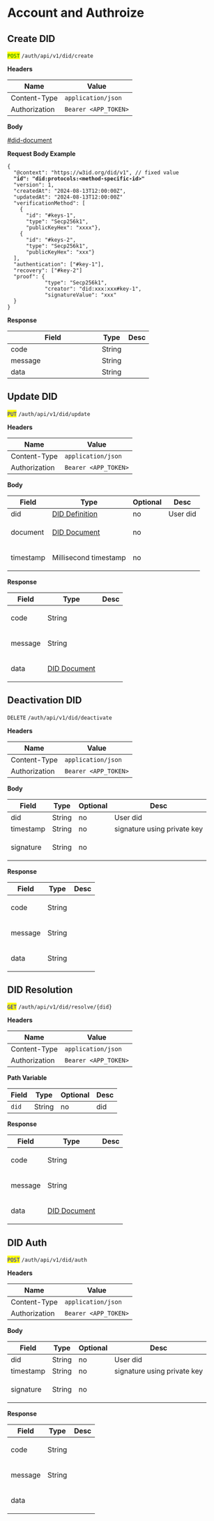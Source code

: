 # Account and Authroize

## Create DID

<mark style="color:green;">`POST`</mark> `/auth/api/v1/did/create`

**Headers**

| Name          | Value                |
| ------------- | -------------------- |
| Content-Type  | `application/json`   |
| Authorization | `Bearer <APP_TOKEN>` |

**Body**

[#did-document](data-models.md#did-document "mention")

**Request Body Example**

<pre class="language-json"><code class="lang-json">{
  "@context": "https://w3id.org/did/v1", // fixed value
<strong>  "id": "did:protocols:&#x3C;method-specific-id>"
</strong>  "version": 1,
  "createdAt": "2024-08-13T12:00:00Z",
  "updatedAt": "2024-08-13T12:00:00Z"
  "verificationMethod": [
    {
      "id": "#keys-1",
      "type": "Secp256k1",
      "publicKeyHex": "xxxx"},
    {
      "id": "#keys-2",
      "type": "Secp256k1",
      "publicKeyHex": "xxx"}
  ],
  "authentication": ["#key-1"],
  "recovery": ["#key-2"]
  "proof": {
            "type": "Secp256k1",
            "creator": "did:xxx:xxx#key-1",
            "signatureValue": "xxx"
  }
}
</code></pre>

**Response**

<table><thead><tr><th width="193">Field</th><th>Type</th><th>Desc</th></tr></thead><tbody><tr><td>code</td><td>String</td><td><br></td></tr><tr><td>message</td><td>String</td><td><br></td></tr><tr><td>data</td><td>String</td><td><br></td></tr></tbody></table>

## Update DID

<mark style="color:blue;">`PUT`</mark> `/auth/api/v1/did/update`

**Headers**

| Name          | Value                |
| ------------- | -------------------- |
| Content-Type  | `application/json`   |
| Authorization | `Bearer <APP_TOKEN>` |

**Body**

| Field     | Type                                            | Optional | Desc        |
| --------- | ----------------------------------------------- | -------- | ----------- |
| did       | [DID Definition](data-models.md#did-definition) | no       | User did    |
| document  | [DID Document](data-models.md#did-document)     | no       | <p><br></p> |
| timestamp | Millisecond timestamp                           | no       | <p><br></p> |

**Response**

| Field   | Type                                        | Desc        |
| ------- | ------------------------------------------- | ----------- |
| code    | String                                      | <p><br></p> |
| message | String                                      | <p><br></p> |
| data    | [DID Document](data-models.md#did-document) | <p><br></p> |

## Deactivation DID

`DELETE` `/auth/api/v1/did/deactivate`

**Headers**

| Name          | Value                |
| ------------- | -------------------- |
| Content-Type  | `application/json`   |
| Authorization | `Bearer <APP_TOKEN>` |

**Body**

| Field     | Type   | Optional | Desc                        |
| --------- | ------ | -------- | --------------------------- |
| did       | String | no       | User did                    |
| timestamp | String | no       | signature using private key |
| signature | String | no       | <p><br></p>                 |

**Response**

| Field   | Type   | Desc        |
| ------- | ------ | ----------- |
| code    | String | <p><br></p> |
| message | String | <p><br></p> |
| data    | String | <p><br></p> |

## DID Resolution

<mark style="color:blue;">`GET`</mark> `/auth/api/v1/did/resolve/{did}`

**Headers**

| Name          | Value                |
| ------------- | -------------------- |
| Content-Type  | `application/json`   |
| Authorization | `Bearer <APP_TOKEN>` |

**Path Variable**

| Field | Type   | Optional | Desc |
| ----- | ------ | -------- | ---- |
| `did` | String | no       | did  |

**Response**

| Field   | Type                                        | Desc        |
| ------- | ------------------------------------------- | ----------- |
| code    | String                                      | <p><br></p> |
| message | String                                      | <p><br></p> |
| data    | [DID Document](data-models.md#did-document) | <p><br></p> |

## DID Auth

<mark style="color:blue;">`POST`</mark> `/auth/api/v1/did/auth`

**Headers**

| Name          | Value                |
| ------------- | -------------------- |
| Content-Type  | `application/json`   |
| Authorization | `Bearer <APP_TOKEN>` |

**Body**

| Field     | Type   | Optional | Desc                        |
| --------- | ------ | -------- | --------------------------- |
| did       | String | no       | User did                    |
| timestamp | String | no       | signature using private key |
| signature | String | no       | <p><br></p>                 |

**Response**

| Field   | Type   | Desc        |
| ------- | ------ | ----------- |
| code    | String | <p><br></p> |
| message | String | <p><br></p> |
| data    |        | <p><br></p> |





















